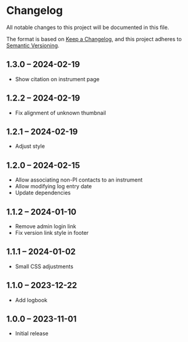 # Changelog

All notable changes to this project will be documented in this file.

The format is based on [Keep a Changelog](https://keepachangelog.com/en/1.0.0/),
and this project adheres to [Semantic Versioning](https://semver.org/spec/v2.0.0.html).

## 1.3.0 – 2024-02-19

- Show citation on instrument page

## 1.2.2 – 2024-02-19

- Fix alignment of unknown thumbnail

## 1.2.1 – 2024-02-19

- Adjust style

## 1.2.0 – 2024-02-15

- Allow associating non-PI contacts to an instrument
- Allow modifying log entry date
- Update dependencies

## 1.1.2 – 2024-01-10

- Remove admin login link
- Fix version link style in footer

## 1.1.1 – 2024-01-02

- Small CSS adjustments

## 1.1.0 – 2023-12-22

- Add logbook

## 1.0.0 – 2023-11-01

- Initial release
